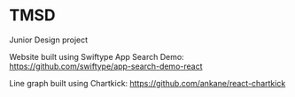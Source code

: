 # TMSD

Junior Design project

Website built using Swiftype App Search Demo: https://github.com/swiftype/app-search-demo-react

Line graph built using Chartkick: https://github.com/ankane/react-chartkick
